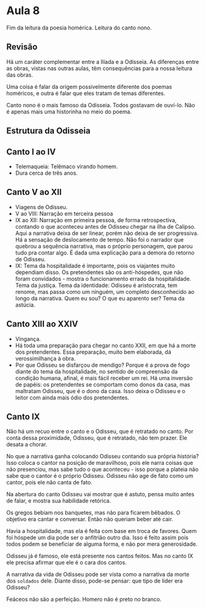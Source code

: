 Aula 8
======

Fim da leitura da poesia homérica. Leitura do canto nono.

Revisão
-------

Há um caráter complementar entre a Ilíada e a Odisseia. As diferenças entre as obras, vistas nas outras aulas, têm consequências para a nossa leitura das obras.

Uma coisa é falar da origem possivelmente diferente dos poemas homéricos, e outra é falar que eles tratam de temas diferentes.

Canto nono é o mais famoso da Odisseia. Todos gostavam de ouví-lo. Não é apenas mais uma historinha no meio do poema.

Estrutura da Odisseia
---------------------

Canto I ao IV
-------------

- Telemaqueia: Telêmaco virando homem.
- Dura cerca de três anos.

Canto V ao XII
--------------

- Viagens de Odisseu.
- V ao VIII: Narração em terceira pessoa
- IX ao XII: Narração em primeira pessoa, de forma retrospectiva, contando o que aconteceu antes de Odisseu chegar na ilha de Calipso. Aqui a narrativa deixa de ser linear, porém não deixa de ser progressiva. Há a sensação de deslocamento de tempo. Não foi o narrador que quebrou a sequência narrativa, mas o próprio personagem, que parou tudo pra contar algo. É dada uma explicação para a demora do retorno de Odisseu.
- IX: Tema da hospitalidade é importante, pois os viajantes muito dependiam disso. Os pretendentes são os anti-hóspedes, que não foram convidados - mostra o funcionamento errado da hospitalidade. Tema da justiça. Tema da identidade: Odisseu é aristocrata, tem renome, mas passa como um ninguém, um completo desconhecido ao longo da narrativa. Quem eu sou? O que eu aparento ser? Tema da astúcia.

Canto XIII ao XXIV
------------------

- Vingança.
- Há toda uma preparação para chegar no canto XXII, em que há a morte dos pretendentes. Essa preparação, muito bem elaborada, dá verossimilhança à obra.
- Por que Odisseu se disfarçou de mendigo? Porque é a prova de fogo diante do tema da hospitalidade, no sentido de compreensão da condição humana, afinal, é mais fácil receber um rei. Há uma inversão de papéis: os pretendentes se comportam como donos da casa, mas maltratam Odisseu, que é o dono da casa. Isso deixa o Odisseu e o leitor com ainda mais ódio dos pretendentes.

Canto IX
--------

Não há um recuo entre o canto e o Odisseu, que é retratado no canto. Por conta dessa proximidade, Odisseu, que é retratado, não tem prazer. Ele desata a chorar.

No que a narrativa ganha colocando Odisseu contando sua própria história? Isso coloca o cantor na posição de maravilhoso, pois ele narra coisas que não presenciou, mas sabe tudo o que aconteceu - isso porque a plateia não sabe que o cantor é o próprio Odisseu. Odisseu não age de fato como um cantor, pois ele não canta de fato.

Na abertura do canto Odisseu vai mostrar que é astuto, pensa muito antes de falar, e mostra sua habilidade retórica.

Os gregos bebiam nos banquetes, mas não para ficarem bêbados. O objetivo era cantar e conversar. Então não queriam beber até cair.

Havia a hospitalidade, mas ela é feita com base em troca de favores. Quem foi hóspede um dia pode ser o anfitrião outro dia. Isso é feito assim pois todos podem se beneficiar de alguma forma, e não por mera generosidade.

Odisseu já é famoso, ele está presente nos cantos feitos. Mas no canto IX ele precisa afirmar que ele é o cara dos cantos.

A narrativa da vida de Odisseu pode ser vista como a narrativa da morte dos `soldados` dele. Diante disso, pode-se pensar: que tipo de líder era Odisseu?

Feáceos não são a perfeição. Homero não é preto no branco.

